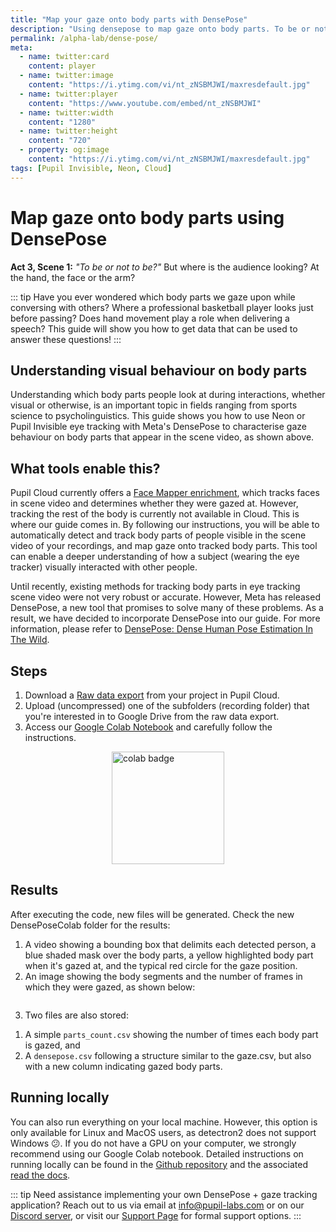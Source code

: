 ```yaml
---
title: "Map your gaze onto body parts with DensePose"
description: "Using densepose to map gaze onto body parts. To be or not to be? proclaims Prince Hamlet while holding a skull in his hand. But, where is the audience looking? At the hand, at the arm, or the face?"
permalink: /alpha-lab/dense-pose/
meta:
  - name: twitter:card
    content: player
  - name: twitter:image
    content: "https://i.ytimg.com/vi/nt_zNSBMJWI/maxresdefault.jpg"
  - name: twitter:player
    content: "https://www.youtube.com/embed/nt_zNSBMJWI"
  - name: twitter:width
    content: "1280"
  - name: twitter:height
    content: "720"
  - property: og:image
    content: "https://i.ytimg.com/vi/nt_zNSBMJWI/maxresdefault.jpg"
tags: [Pupil Invisible, Neon, Cloud]
---
```

# Map gaze onto body parts using DensePose

<TagLinks />
<Youtube src="nt_zNSBMJWI"/>

**Act 3, Scene 1:**  *"To be or not to be?"* But where is the audience looking? At the hand, the face or the arm? <br>

::: tip
Have you ever wondered which body parts we gaze upon while conversing with others? Where a professional basketball player looks just before passing? Does hand movement play a role when delivering a speech? This guide will show you how to get data that can be used to answer these questions!
:::

## Understanding visual behaviour on body parts

Understanding which body parts people look at during interactions, whether visual or otherwise, is an important topic in fields ranging from sports science to psycholinguistics. This guide shows you how to use Neon or Pupil Invisible eye tracking with Meta's DensePose to characterise gaze behaviour on body parts that appear in the scene video, as shown above.

## What tools enable this?

Pupil Cloud currently offers a [Face Mapper enrichment](/enrichments/face-mapper/), which tracks faces in scene video and determines whether they were gazed at. However, tracking the rest of the body is currently not available in Cloud. This is where our guide comes in. By following our instructions, you will be able to automatically detect and track body parts of people visible in the scene video of your recordings, and map gaze onto tracked body parts. This tool can enable a deeper understanding of how a subject (wearing the eye tracker) visually interacted with other people.

Until recently, existing methods for tracking body parts in eye tracking scene video were not very robust or accurate. However, Meta has released DensePose, a new tool that promises to solve many of these problems. As a result, we have decided to incorporate DensePose into our guide. For more information, please refer to [DensePose: Dense Human Pose Estimation In The Wild](https://arxiv.org/abs/1802.00434).

## Steps

1. Download a [Raw data export]() from your project in Pupil Cloud.
2. Upload (uncompressed) one of the subfolders (recording folder) that you're interested in to Google Drive from the raw data export.
3. Access our [Google Colab Notebook](https://colab.research.google.com/drive/1s6mBNAhcnxhJlqxeaQ2IZMk_Ca381p25?usp=sharing) and carefully follow the instructions.

<div class="mb-4" style="display:flex;justify-content:center;">
  <a href="https://colab.research.google.com/drive/1s6mBNAhcnxhJlqxeaQ2IZMk_Ca381p25?usp=sharing" target="_blank">
    <img style="width:180px" src="https://img.shields.io/static/v1?label=&message=Open%20in%20Google%20Colab&color=blue&labelColor=grey&logo=Google%20Colab&logoColor=#F9AB00" alt="colab badge">
  </a>
</div>

<div class="mb-4" style="display:flex;justify-content:center;">
  <v-img class="rounded" :src="require(`../media/alpha-lab/densepose-colab.png`)" width="100%" />
</div>

## Results

After executing the code, new files will be generated. Check the new DensePoseColab folder for the results:

1. A video showing a bounding box that delimits each detected person, a blue shaded mask over the body parts, a yellow highlighted body part when it's gazed at, and the typical red circle for the gaze position.
2. An image showing the body segments and the number of frames in which they were gazed, as shown below:
    
<div class="mb-4" style="display:flex;justify-content:center;">
  <v-img class="rounded" :src="require(`../media/alpha-lab/densepose-result.png`)" width="100%" />
</div>
    
3. Two files are also stored: 
  1) A simple `parts_count.csv` showing the number of times each body part is gazed, and 
  2) A `densepose.csv` following a structure similar to the gaze.csv, but also with a new column indicating gazed body parts.

## Running locally

You can also run everything on your local machine. However, this option is only available for Linux and MacOS users, as detectron2 does not support Windows 😕. If you do not have a GPU on your computer, we strongly recommend using our Google Colab notebook. Detailed instructions on running locally can be found in the [Github repository](https://github.com/pupil-labs/densepose-module) and the associated [read the docs](https://densepose-module.readthedocs.io/).

::: tip 
Need assistance implementing your own DensePose + gaze tracking application? Reach out to us via email at [info@pupil-labs.com](mailto:info@pupil-labs.com) or on our [Discord server](https://pupil-labs.com/chat/), or visit our [Support Page](https://pupil-labs.com/products/support/) for formal support options.
:::